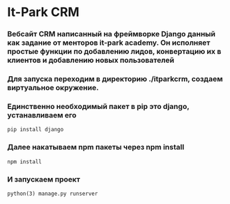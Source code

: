 # It-Park CRM

### Вебсайт CRM написанный на фреймворке Django данный как задание от менторов it-park academy. Он исполняет простые функции по добавлению лидов, конвертацию их в клиентов и добавлению новых пользователей

### Для запуска переходим в директорию ./itparkcrm, создаем виртуальное окружение.

### Единственно необходимый пакет в pip это django, устанавливаем его

```pip install django```

### Далее накатываем npm пакеты через npm install

```npm install```

### И запускаем проект 

```python(3) manage.py runserver```





